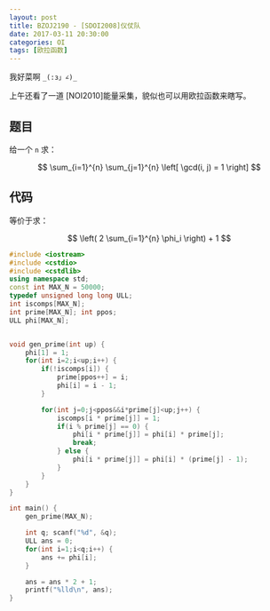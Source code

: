 ```yaml
---
layout: post
title: BZOJ2190 - [SDOI2008]仪仗队
date: 2017-03-11 20:30:00
categories: OI
tags: [欧拉函数]
---
```


我好菜啊 `_(:з」∠)_`

上午还看了一道 [NOI2010]能量采集，貌似也可以用欧拉函数来瞎写。

## 题目
给一个 `n` 求：

$$ \sum_{i=1}^{n} \sum_{j=1}^{n} \left[ \gcd(i, j) = 1 \right] $$

## 代码

等价于求：

$$ \left( 2 \sum_{i=1}^{n} \phi_i \right) + 1 $$

```cpp
#include <iostream>
#include <cstdio>
#include <cstdlib>
using namespace std;
const int MAX_N = 50000;
typedef unsigned long long ULL;
int iscomps[MAX_N];
int prime[MAX_N]; int ppos;
ULL phi[MAX_N];


void gen_prime(int up) {
    phi[1] = 1;
    for(int i=2;i<up;i++) {
        if(!iscomps[i]) {
            prime[ppos++] = i;
            phi[i] = i - 1;
        }

        for(int j=0;j<ppos&&i*prime[j]<up;j++) {
            iscomps[i * prime[j]] = 1;
            if(i % prime[j] == 0) {
                phi[i * prime[j]] = phi[i] * prime[j];
                break;
            } else {
                phi[i * prime[j]] = phi[i] * (prime[j] - 1);
            }
        }
    }
}

int main() {
    gen_prime(MAX_N);

    int q; scanf("%d", &q);
    ULL ans = 0;
    for(int i=1;i<q;i++) {
        ans += phi[i];
    }

    ans = ans * 2 + 1;
    printf("%lld\n", ans);
}
```

